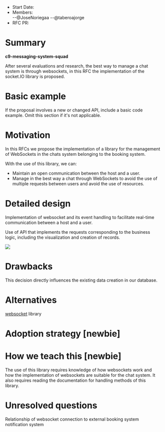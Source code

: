 - Start Date: 
- Members:  
--@JoseNoriegaa
--@taberoajorge
- RFC PR: 

# Summary

**c9-messaging-system-squad**

After several evaluations and research, the best way to manage a chat system is through websockets, in this RFC the implementation of the socket.IO library is proposed.


# Basic example

If the proposal involves a new or changed API, include a basic code example.
Omit this section if it's not applicable.

# Motivation

In this RFCs we propose the implementation of a library for the management of WebSockets in the chats system belonging to the booking system.

With the use of this library, we can:

- Maintain an open communication between the host and a user.
- Manage in the best way a chat through WebSockets to avoid the use of multiple requests between users and avoid the use of resources.

# Detailed design

Implementation of websocket and its event handling to facilitate real-time communication between a host and a user.

Use of API that implements the requests corresponding to the business logic, including the visualization and creation of records.

![](https://i.imgur.com/RLG0xqC.png)

# Drawbacks

This decision directly influences the existing data creation in our database.

# Alternatives

[websocket](https://github.com/theturtle32/WebSocket-Node/blob/HEAD/docs/index.md "websocket") library

# Adoption strategy [newbie]



# How we teach this [newbie]

The use of this library requires knowledge of how websockets work and how the implementation of websockets are suitable for the chat system.
It also requires reading the documentation for handling methods of this library.

# Unresolved questions

Relationship of websocket connection to external booking system notification system
